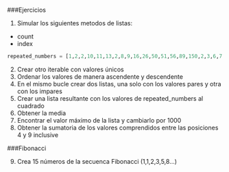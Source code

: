 ###Ejercicios

1. Simular los siguientes metodos de listas:
* count
* index

```python
repeated_numbers = [1,2,2,10,11,13,2,8,9,16,26,50,51,56,89,150,2,3,6,7,67,98]
```

2. Crear otro iterable con valores únicos
3. Ordenar los valores de manera ascendente y descendente
4. En el mismo bucle crear dos listas, una solo con los valores pares y otra con los impares
5. Crear una lista resultante con los valores de repeated_numbers al cuadrado
6. Obtener la media
7. Encontrar el valor máximo de la lista y cambiarlo por 1000
8. Obtener la sumatoria de los valores comprendidos entre las posiciones 4 y 9 inclusive

###Fibonacci

9. Crea 15 números de la secuenca Fibonacci (1,1,2,3,5,8...)
